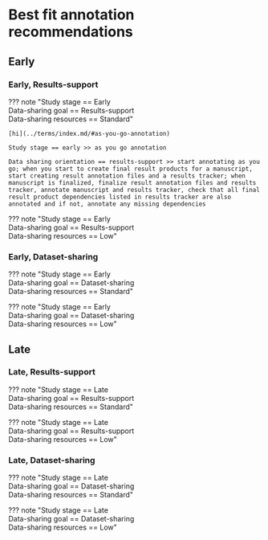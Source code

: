 # Best fit annotation recommendations

## Early

### Early, Results-support

??? note "Study stage == Early <br> Data-sharing goal == Results-support <br> Data-sharing resources == Standard"

    [hi](../terms/index.md/#as-you-go-annotation)

    Study stage == early >> as you go annotation

    Data sharing orientation == results-support >> start annotating as you go; when you start to create final result products for a manuscript, start creating result annotation files and a results tracker; when manuscript is finalized, finalize result annotation files and results tracker, annotate manuscript and results tracker, check that all final result product dependencies listed in results tracker are also annotated and if not, annotate any missing dependencies    

??? note "Study stage == Early <br> Data-sharing goal == Results-support <br> Data-sharing resources == Low"

### Early, Dataset-sharing

??? note "Study stage == Early <br> Data-sharing goal == Dataset-sharing <br> Data-sharing resources == Standard"

??? note "Study stage == Early <br> Data-sharing goal == Dataset-sharing <br> Data-sharing resources == Low"

## Late

### Late, Results-support

??? note "Study stage == Late <br> Data-sharing goal == Results-support <br> Data-sharing resources == Standard"

??? note "Study stage == Late <br> Data-sharing goal == Results-support <br> Data-sharing resources == Low"

### Late, Dataset-sharing

??? note "Study stage == Late <br> Data-sharing goal == Dataset-sharing <br> Data-sharing resources == Standard"

??? note "Study stage == Late <br> Data-sharing goal == Dataset-sharing <br> Data-sharing resources == Low"